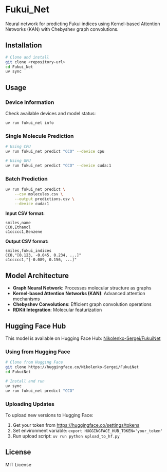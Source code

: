 # Fukui_Net

Neural network for predicting Fukui indices using Kernel-based Attention Networks (KAN) with Chebyshev graph convolutions.

## Installation

```bash
# Clone and install
git clone <repository-url>
cd Fukui_Net
uv sync
```

## Usage

### Device Information

Check available devices and model status:

```bash
uv run fukui_net info
```

### Single Molecule Prediction

```bash
# Using CPU
uv run fukui_net predict "CCO" --device cpu

# Using GPU
uv run fukui_net predict "CCO" --device cuda:1
```

### Batch Prediction

```bash
uv run fukui_net predict \
    --csv molecules.csv \
    --output predictions.csv \
    --device cuda:1
```

**Input CSV format:**
```csv
smiles,name
CCO,Ethanol
c1ccccc1,Benzene
```

**Output CSV format:**
```csv
smiles,fukui_indices
CCO,"[0.123, -0.045, 0.234, ...]"
c1ccccc1,"[-0.089, 0.156, ...]"
```

## Model Architecture

- **Graph Neural Network**: Processes molecular structure as graphs
- **Kernel-based Attention Networks (KAN)**: Advanced attention mechanisms
- **Chebyshev Convolutions**: Efficient graph convolution operations
- **RDKit Integration**: Molecular featurization


## Hugging Face Hub

This model is available on Hugging Face Hub: [Nikolenko-Sergei/FukuiNet](https://huggingface.co/Nikolenko-Sergei/FukuiNet)

### Using from Hugging Face

```bash
# Clone from Hugging Face
git clone https://huggingface.co/Nikolenko-Sergei/FukuiNet
cd FukuiNet

# Install and run
uv sync
uv run fukui_net predict "CCO"
```

### Uploading Updates

To upload new versions to Hugging Face:

1. Get your token from https://huggingface.co/settings/tokens
2. Set environment variable: `export HUGGINGFACE_HUB_TOKEN='your_token'`
3. Run upload script: `uv run python upload_to_hf.py`

## License

MIT License